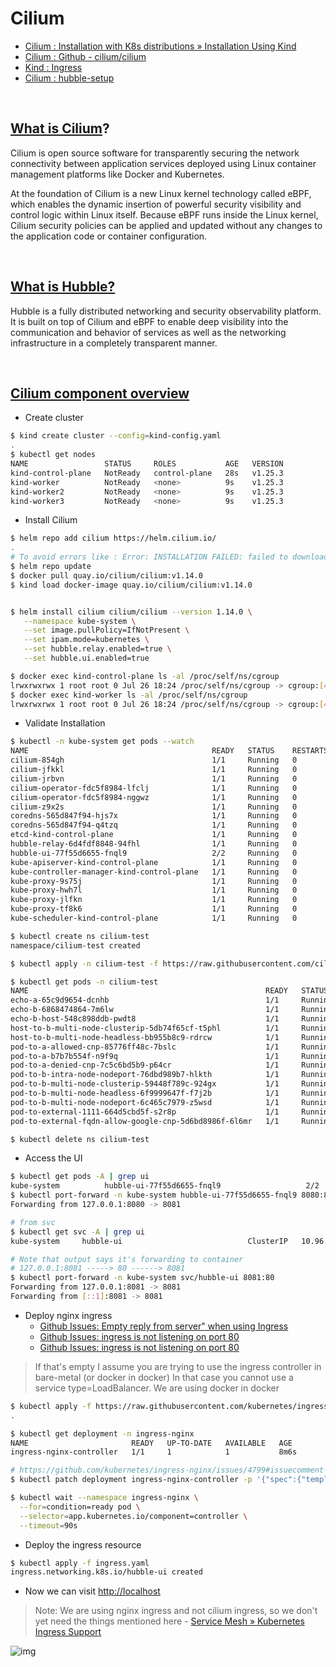 # Cilium

- [Cilium : Installation with K8s distributions » Installation Using Kind](https://docs.cilium.io/en/stable/installation/kind/#gs-kind)
- [Cilium : Github - cilium/cilium](https://github.com/cilium/cilium)
- [Kind : Ingress](https://kind.sigs.k8s.io/docs/user/ingress/)
- [Cilium : hubble-setup](https://docs.cilium.io/en/stable/gettingstarted/hubble_setup/#hubble-setup)

<br>

## [What is Cilium](https://docs.cilium.io/en/stable/overview/intro/#what-is-cilium)?

Cilium is open source software for transparently securing the network connectivity between application services deployed using Linux container management platforms like Docker and Kubernetes.

At the foundation of Cilium is a new Linux kernel technology called eBPF, which enables the dynamic insertion of powerful security visibility and control logic within Linux itself. Because eBPF runs inside the Linux kernel, Cilium security policies can be applied and updated without any changes to the application code or container configuration.

<br>

## [What is Hubble?](https://docs.cilium.io/en/stable/overview/intro/#what-is-hubble)

Hubble is a fully distributed networking and security observability platform. It is built on top of Cilium and eBPF to enable deep visibility into the communication and behavior of services as well as the networking infrastructure in a completely transparent manner.

<br>

## [Cilium component overview](https://docs.cilium.io/en/stable/overview/component-overview/#cilium)

- Create cluster

```bash
$ kind create cluster --config=kind-config.yaml
.
$ kubectl get nodes             
NAME                 STATUS     ROLES           AGE   VERSION
kind-control-plane   NotReady   control-plane   28s   v1.25.3
kind-worker          NotReady   <none>          9s    v1.25.3
kind-worker2         NotReady   <none>          9s    v1.25.3
kind-worker3         NotReady   <none>          9s    v1.25.3
```

- Install Cilium

```bash
$ helm repo add cilium https://helm.cilium.io/
.
# To avoid errors like : Error: INSTALLATION FAILED: failed to download "cilium/cilium" at version "1.14.0", Run
$ helm repo update
$ docker pull quay.io/cilium/cilium:v1.14.0
$ kind load docker-image quay.io/cilium/cilium:v1.14.0


$ helm install cilium cilium/cilium --version 1.14.0 \
   --namespace kube-system \
   --set image.pullPolicy=IfNotPresent \
   --set ipam.mode=kubernetes \
   --set hubble.relay.enabled=true \
   --set hubble.ui.enabled=true

$ docker exec kind-control-plane ls -al /proc/self/ns/cgroup
lrwxrwxrwx 1 root root 0 Jul 26 18:24 /proc/self/ns/cgroup -> cgroup:[4026532854]
$ docker exec kind-worker ls -al /proc/self/ns/cgroup
lrwxrwxrwx 1 root root 0 Jul 26 18:24 /proc/self/ns/cgroup -> cgroup:[4026532741]
```

- Validate Installation

```bash
$ kubectl -n kube-system get pods --watch
NAME                                         READY   STATUS    RESTARTS   AGE
cilium-854gh                                 1/1     Running   0          4m44s
cilium-jfkkl                                 1/1     Running   0          4m44s
cilium-jrbvn                                 1/1     Running   0          4m44s
cilium-operator-fdc5f8984-lfclj              1/1     Running   0          4m44s
cilium-operator-fdc5f8984-nggwz              1/1     Running   0          4m44s
cilium-z9x2s                                 1/1     Running   0          4m44s
coredns-565d847f94-hjs7x                     1/1     Running   0          6m5s
coredns-565d847f94-q4tzq                     1/1     Running   0          6m5s
etcd-kind-control-plane                      1/1     Running   0          6m18s
hubble-relay-6d4fdf8848-94fhl                1/1     Running   0          4m44s
hubble-ui-77f55d6655-fnql9                   2/2     Running   0          4m44s
kube-apiserver-kind-control-plane            1/1     Running   0          6m18s
kube-controller-manager-kind-control-plane   1/1     Running   0          6m18s
kube-proxy-9s75j                             1/1     Running   0          6m2s
kube-proxy-hwh7l                             1/1     Running   0          6m2s
kube-proxy-jlfkn                             1/1     Running   0          6m2s
kube-proxy-tf8k6                             1/1     Running   0          6m5s
kube-scheduler-kind-control-plane            1/1     Running   0          6m18s

$ kubectl create ns cilium-test
namespace/cilium-test created

$ kubectl apply -n cilium-test -f https://raw.githubusercontent.com/cilium/cilium/1.14.0/examples/kubernetes/connectivity-check/connectivity-check.yaml

$ kubectl get pods -n cilium-test
NAME                                                     READY   STATUS    RESTARTS        AGE
echo-a-65c9d9654-dcnhb                                   1/1     Running   0               8m56s
echo-b-6868474864-7m6lw                                  1/1     Running   0               8m56s
echo-b-host-548c898ddb-pwdt8                             1/1     Running   0               8m56s
host-to-b-multi-node-clusterip-5db74f65cf-t5phl          1/1     Running   6 (2m24s ago)   8m55s
host-to-b-multi-node-headless-bb955b8c9-rdrcw            1/1     Running   6 (2m24s ago)   8m54s
pod-to-a-allowed-cnp-85776ff48c-7bslc                    1/1     Running   0               8m55s
pod-to-a-b7b7b554f-n9f9q                                 1/1     Running   0               8m56s
pod-to-a-denied-cnp-7c5c6bd5b9-p64cr                     1/1     Running   0               8m56s
pod-to-b-intra-node-nodeport-76dbd989b7-hlkth            1/1     Running   0               8m54s
pod-to-b-multi-node-clusterip-59448f789c-924gx           1/1     Running   0               8m55s
pod-to-b-multi-node-headless-6f9999647f-f7j2b            1/1     Running   0               8m55s
pod-to-b-multi-node-nodeport-6c465c7979-z5wsd            1/1     Running   0               8m54s
pod-to-external-1111-664d5cbd5f-s2r8p                    1/1     Running   0               8m56s
pod-to-external-fqdn-allow-google-cnp-5d6bd8986f-6l6mr   1/1     Running   0               8m55s

$ kubectl delete ns cilium-test
```

- Access the UI

```bash
$ kubectl get pods -A | grep ui                                           
kube-system          hubble-ui-77f55d6655-fnql9                   2/2     Running   0          19m
$ kubectl port-forward -n kube-system hubble-ui-77f55d6655-fnql9 8080:8081
Forwarding from 127.0.0.1:8080 -> 8081

# from svc
$ kubectl get svc -A | grep ui
kube-system     hubble-ui                            ClusterIP   10.96.121.42    <none>        80/TCP                       19m

# Note that output says it's forwarding to container
# 127.0.0.1:8081 -----> 80 ------> 8081
$ kubectl port-forward -n kube-system svc/hubble-ui 8081:80
Forwarding from 127.0.0.1:8081 -> 8081
Forwarding from [::1]:8081 -> 8081
```

- Deploy nginx ingress
  - [Github Issues: Empty reply from server" when using Ingress](https://github.com/kubernetes-sigs/kind/issues/1618#issuecomment-1166358484)
  - [Github Issues: ingress is not listening on port 80](https://github.com/kubernetes/ingress-nginx/issues/4799#issuecomment-560406420)
  - [Github Issues: ingress is not listening on port 80](https://github.com/kubernetes/ingress-nginx/issues/4799#issuecomment-560132322)
  
> If that's empty I assume you are trying to use the ingress controller in bare-metal (or docker in docker)
> In that case you cannot use a service type=LoadBalancer.
> We are using docker in docker

```bash
$ kubectl apply -f https://raw.githubusercontent.com/kubernetes/ingress-nginx/main/deploy/static/provider/kind/deploy.yaml
.

$ kubectl get deployment -n ingress-nginx
NAME                       READY   UP-TO-DATE   AVAILABLE   AGE
ingress-nginx-controller   1/1     1            1           8m6s

# https://github.com/kubernetes/ingress-nginx/issues/4799#issuecomment-560406420
$ kubectl patch deployment ingress-nginx-controller -p '{"spec":{"template":{"spec":{"hostNetwork":true}}}}' -n ingress-nginx

$ kubectl wait --namespace ingress-nginx \
  --for=condition=ready pod \
  --selector=app.kubernetes.io/component=controller \
  --timeout=90s
```

- Deploy the ingress resource

```bash
$ kubectl apply -f ingress.yaml                                                                                           
ingress.networking.k8s.io/hubble-ui created
```

- Now we can visit [http://localhost](http://localhost)

> Note: We are using nginx ingress and not cilium ingress, so we don't yet need the things mentioned here - [Service Mesh » Kubernetes Ingress Support
](https://docs.cilium.io/en/stable/network/servicemesh/ingress/#gs-ingress)

![img](.images/image-2023-07-30-16-30-16.png)
